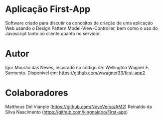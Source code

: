 # Aplicação First-App
Software criado para discutir os conceitos de criação de uma aplicação Web usando o Design Pattern Model-View-Controller, bem como o uso do Javascript tanto no cliente quanto no servidor.
# Autor
Igor Mourão das Neves, inspirado no código de: Wellington Wagner F. Sarmento. Disponível em: https://github.com/wwagner33/first-app2
# Colaboradores 
Mattheus Del Vianple (https://github.com/NovoVerso/AM2)
Reinaldo da Silva Nascimento (https://github.com/kingnaldoo/First-app)
